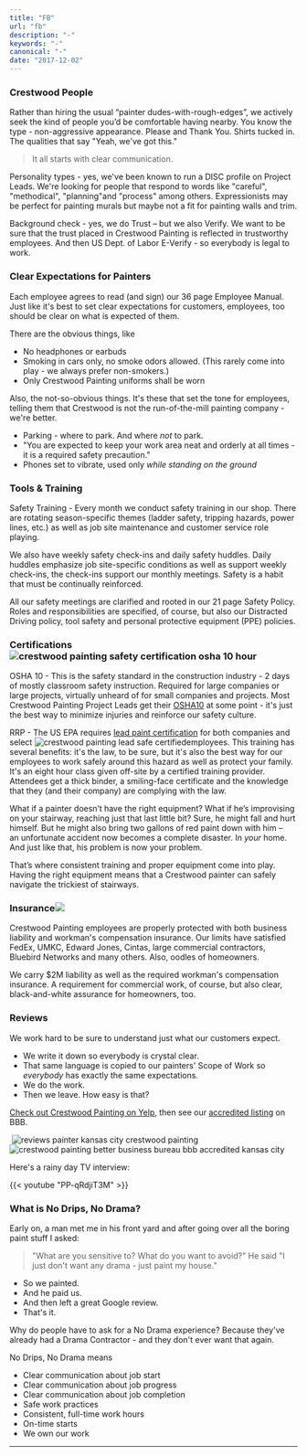```yaml
---
title: "FB"
url: "fb"
description: "-"
keywords: "-"
canonical: "-"
date: "2017-12-02"
---
```


### Crestwood People

Rather than hiring the usual “painter dudes-with-rough-edges”, we actively seek the kind of people you’d be comfortable having nearby. You know the type - non-aggressive appearance. Please and Thank You. Shirts tucked in. The qualities that say "Yeah, we've got this."

> It all starts with clear communication.

Personality types - yes, we've been known to run a DISC profile on Project Leads. We're looking for people that respond to words like "careful", "methodical", "planning"and "process" among others. Expressionists may be perfect for painting murals but maybe not a fit for painting walls and trim.

Background check - yes, we do Trust – but we also Verify. We want to be sure that the trust placed in Crestwood Painting is reflected in trustworthy employees. And then US Dept. of Labor E-Verify - so everybody is legal to work.

### Clear Expectations for Painters

Each employee agrees to read (and sign) our 36 page Employee Manual. Just like it's best to set clear expectations for customers, employees, too should be clear on what is expected of them.

There are the obvious things, like

- No headphones or earbuds
- Smoking in cars only, no smoke odors allowed. (This rarely come into play - we always prefer non-smokers.)
- Only Crestwood Painting uniforms shall be worn

Also, the not-so-obvious things. It's these that set the tone for employees, telling them that Crestwood is not the run-of-the-mill painting company - we're better.

- Parking - where to park. And where _not_ to park.
- "You are expected to keep your work area neat and orderly at all times - it is a required safety precaution."
- Phones set to vibrate, used only _while standing on the ground_

### Tools & Training

Safety Training - Every month we conduct safety training in our shop. There are rotating season-specific themes (ladder safety, tripping hazards, power lines, etc.) as well as job site maintenance and customer service role playing.

We also have weekly safety check-ins and daily safety huddles. Daily huddles emphasize job site-specific conditions as well as support weekly check-ins, the check-ins support our monthly meetings. Safety is a habit that must be continually reinforced.

All our safety meetings are clarified and rooted in our 21 page Safety Policy. Roles and responsibilities are specified, of course, but also our Distracted Driving policy, tool safety and personal protective equipment (PPE) policies.

### Certifications![crestwood painting safety certification osha 10 hour](images/OSHA10-e1513956967729.jpeg)

OSHA 10 - This is the safety standard in the construction industry - 2 days of mostly classroom safety instruction. Required for large companies or large projects, virtually unheard of for small companies and projects. Most Crestwood Painting Project Leads get their [OSHA10](https://www.osha.com/courses/10-hour-construction.html) at some point - it's just the best way to minimize injuries and reinforce our safety culture.

RRP - The US EPA requires [lead paint certification](https://www.epa.gov/lead/renovation-repair-and-painting-program) for both companies and select ![crestwood painting lead safe certified](images/Lead-Safe-Certified-1-e1513957322333.jpg)employees. This training has several benefits: it's the law, to be sure, but it's also the best way for our employees to work safely around this hazard as well as protect your family. It's an eight hour class given off-site by a certified training provider. Attendees get a thick binder, a smiling-face certificate and the knowledge that they (and their company) are complying with the law.

What if a painter doesn’t have the right equipment? What if he’s improvising on your stairway, reaching just that last little bit? Sure, he might fall and hurt himself. But he might also bring two gallons of red paint down with him – an unfortunate accident now becomes a complete disaster. In _your_ home. And just like that, his problem is now your problem.

That’s where consistent training and proper equipment come into play. Having the right equipment means that a Crestwood painter can safely navigate the trickiest of stairways.

### Insurance![](images/Ins-cert-crop-Edited-e1513959700834.jpg)

Crestwood Painting employees are properly protected with both business liability and workman's compensation insurance. Our limits have satisfied FedEx, UMKC, Edward Jones, Cintas, large commercial contractors, Bluebird Networks and many others. Also, oodles of homeowners.

We carry $2M liability as well as the required workman's compensation insurance. A requirement for commercial work, of course, but also clear, black-and-white assurance for homeowners, too.

### Reviews

We work hard to be sure to understand just what our customers expect.

- We write it down so everybody is crystal clear.
- That same language is copied to our painters' Scope of Work so _everybody_ has exactly the same expectations.
- We do the work.
- Then we leave. How easy is that?

[Check out Crestwood Painting on Yelp](http://yelp.com/biz/crestwood-painting-kansas-city?utm_medium=badge_star_rating_reviews&utm_source=biz_review_badge), then see our [accredited listing](https://www.bbb.org/kansas-city/business-reviews/painting-contractors/crestwood-painting-llc-in-kansas-city-mo-99134487) on BBB.

 ![reviews painter kansas city crestwood painting](images/Yelp.jpg)   ![crestwood painting better business bureau bbb accredited kansas city](images/BBB-accredited-e1513783817879.jpg)

Here's a rainy day TV interview:

{{< youtube "PP-qRdjiT3M" >}}

### What is No Drips, No Drama?

Early on, a man met me in his front yard and after going over all the boring paint stuff I asked:

> "What are you sensitive to? What do you want to avoid?" He said "I just don't want any drama - just paint my house."

- So we painted.
- And he paid us.
- And then left a great Google review.
- That's it.

Why do people have to ask for a No Drama experience? Because they've already had a Drama Contractor - and they don't ever want that again.

No Drips, No Drama means

- Clear communication about job start
- Clear communication about job progress
- Clear communication about job completion
- Safe work practices
- Consistent, full-time work hours
- On-time starts
- We own our work

* * *
